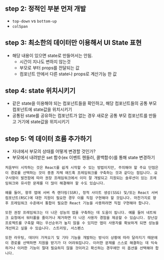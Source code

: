 ## step 2: 정적인 부분 먼저 개발

- `top-down` vs `bottom-up`
- `colSpan`

## step 3: 최소한의 데이터만 이용해서 UI State 표현

- 해당 내용이 있으면 state로 만들어서는 안됨.
  - 시간이 지나도 변하지 않는것 
  - 부모로 부터 props를 전달되는 값
  - 컴포넌트 안에서 다른 state나 props로 계산가능 한 값 

## step 4: state 위치시키기

- 같은 state을 이용해야 되는 컴포넌트들을 확인하고, 해당 컴포넌트들의 공통 부모 컴포넌트에 state값을 위치시키기
-  공통된 state를 공유하는 컴포넌트가 없는 경우 새로운 공통 부모 컴포넌트를 만들고 거기에 state값을 위치시키기

## step 5: 역 데이터 흐름 추가하기

- 자녀에서 부모의 상태를 어떻게 변경할 것인가?
- 부모에서 내려받은 set 함수(ex 이벤트 헨들러, 콜백함수)를 통해 state 변경하기 

```
처음부터 시작하는 것은 React를 쉽게 시작할 수 있는 방법이지만, 주의해야 할 주요 단점은 이 경로를 선택하는 것이 종종 자체 애드혹 프레임워크를 구축하는 것과 같다는 점입니다. 요구사항이 발전함에 따라 권장 프레임워크에서 이미 잘 개발되고 지원되는 솔루션이 있는 프레임워크와 유사한 문제를 더 많이 해결해야 할 수도 있습니다.

예를 들어, 향후 앱에 서버 측 렌더링(SSR), 정적 사이트 생성(SSG) 및/또는 React 서버 컴포넌트(RSC)에 대한 지원이 필요한 경우 이를 직접 구현해야 할 것입니다. 마찬가지로 향후 프레임워크 수준에서 통합이 필요한 React 기능을 사용하려면 직접 구현해야 합니다.

또한 권장 프레임워크는 더 나은 성능의 앱을 구축하는 데 도움이 됩니다. 예를 들어 네트워크 요청에서 워터폴을 줄이거나 제거하면 더 나은 사용자 경험을 제공할 수 있습니다. 장난감 프로젝트를 구축할 때는 우선순위가 높지 않을 수 있지만 앱이 사용자를 확보하게 되면 성능을 개선하고 싶을 수 있습니다. 스트리밍, 서스펜스

또한 라우팅, 데이터 가져오기 및 기타 기능을 개발하는 방식이 상황에 따라 달라지기 때문에 이 경로를 선택하면 지원을 받기가 더 어려워집니다. 이러한 문제를 스스로 해결하는 데 익숙하거나 이러한 기능이 절대 필요하지 않을 것이라고 확신하는 경우에만 이 옵션을 선택해야 합니다.
```